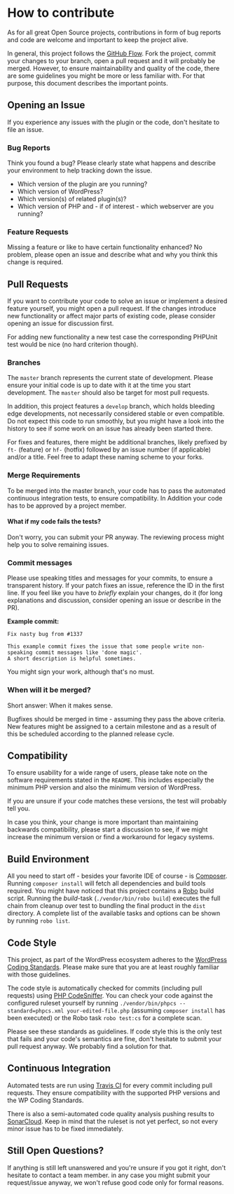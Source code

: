 # How to contribute

As for all great Open Source projects, contributions in form of bug reports and code are welcome and important to keep the project alive.

In general, this project follows the [GitHub Flow](https://guides.github.com/introduction/flow/). 
Fork the project, commit your changes to your branch, open a pull request and it will probably be merged.
However, to ensure maintainability and quality of the code, there are some guidelines you might be more or less familiar with. 
For that purpose, this document describes the important points.

## Opening an Issue

If you experience any issues with the plugin or the code, don't hesitate to file an issue.

### Bug Reports

Think you found a bug?
Please clearly state what happens and describe your environment to help tracking down the issue.
 
* Which version of the plugin are you running?
* Which version of WordPress?
* Which version(s) of related plugin(s)?
* Which version of PHP and - if of interest - which webserver are you running?

### Feature Requests

Missing a feature or like to have certain functionality enhanced?
No problem, please open an issue and describe what and why you think this change is required.

## Pull Requests

If you want to contribute your code to solve an issue or implement a desired feature yourself, you might open a pull request.
If the changes introduce new functionality or affect major parts of existing code, please consider opening an issue for discussion first.

For adding new functionality a new test case the corresponding PHPUnit test would be nice (no hard criterion though).

### Branches

The `master` branch represents the current state of development.
Please ensure your initial code is up to date with it at the time you start development.
The `master` should also be target for most pull requests.

In addition, this project features a `develop` branch, which holds bleeding edge developments, not necessarily considered stable or even compatible.
Do not expect this code to run smoothly, but you might have a look into the history to see if some work on an issue has already been started there.

For fixes and features, there might be additional branches, likely prefixed by `ft-` (feature) or `hf-` (hotfix) followed by an issue number (if applicable) and/or a title.
Feel free to adapt these naming scheme to your forks.

### Merge Requirements

To be merged into the master branch, your code has to pass the automated continuous integration tests, to ensure compatibility.
In Addition your code has to be approved by a project member.

#### What if my code fails the tests?

Don't worry, you can submit your PR anyway. 
The reviewing process might help you to solve remaining issues.

### Commit messages

Please use speaking titles and messages for your commits, to ensure a transparent history.
If your patch fixes an issue, reference the ID in the first line.
If you feel like you have to _briefly_ explain your changes, do it (for long explanations and discussion, consider opening an issue or describe in the PR).

**Example commit:**
```text
Fix nasty bug from #1337

This example commit fixes the issue that some people write non-speaking commit messages like 'done magic'.
A short description is helpful sometimes.
```

You might sign your work, although that's no must.

### When will it be merged?

Short answer: When it makes sense.

Bugfixes should be merged in time - assuming they pass the above criteria.
New features might be assigned to a certain milestone and as a result of this be scheduled according to the planned release cycle.

## Compatibility

To ensure usability for a wide range of users, please take note on the software requirements stated in the `README`.
This includes especially the minimum PHP version and also the minimum version of WordPress.

If you are unsure if your code matches these versions, the test will probably tell you.

In case you think, your change is more important than maintaining backwards compatibility, please start a discussion to see, 
if we might increase the minimum version or find a workaround for legacy systems. 

## Build Environment

All you need to start off - besides your favorite IDE of course - is [Composer](https://getcomposer.org). 
Running `composer install` will fetch all dependencies and build tools required. 
You might have noticed that this project contains a [Robo](http://robo.li) build script.
Running the _build_-task (`./vendor/bin/robo build`) executes the full chain from cleanup over test to bundling the final product in the `dist` directory.
A complete list of the available tasks and options can be shown by running `robo list`.

## Code Style

This project, as part of the WordPress ecosystem adheres to the [WordPress Coding Standards](https://codex.wordpress.org/WordPress_Coding_Standards).
Please make sure that you are at least roughly familiar with those guidelines.

The code style is automatically checked for commits (including pull requests) using [PHP CodeSniffer](https://github.com/squizlabs/PHP_CodeSniffer).
You can check your code against the configured ruleset yourself by running
 `./vendor/bin/phpcs --standard=phpcs.xml your-edited-file.php` (assuming `composer install` has been executed) or the Robo task `robo test:cs` for a complete scan.

Please see these standards as guidelines. 
If code style this is the only test that fails and your code's semantics are fine, don't hesitate to submit your pull request anyway.
We probably find a solution for that.

## Continuous Integration

Automated tests are run using [Travis CI](https://travis-ci.org/stklcode/wp-liveticker) for every commit including pull requests.
They ensure compatibility with the supported PHP versions and the WP Coding Standards.

There is also a semi-automated code quality analysis pushing results to [SonarCloud](https://sonarcloud.io/dashboard?id=de.stklcode.web.wordpress.plugins%3Awp-liveticker).
Keep in mind that the ruleset is not yet perfect, so not every minor issue has to be fixed immediately.

## Still Open Questions?

If anything is still left unanswered and you're unsure if you got it right, don't hesitate to contact a team member.
in any case you might submit your request/issue anyway, we won't refuse good code only for formal reasons.